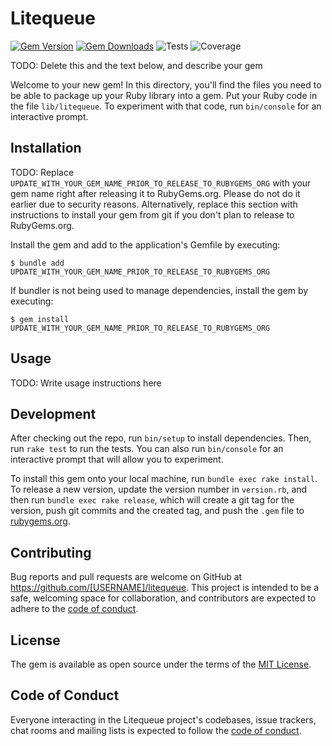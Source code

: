 # Litequeue

[![Gem Version](https://badge.fury.io/rb/litequeue.svg)](https://rubygems.org/gems/litequeue)
[![Gem Downloads](https://img.shields.io/gem/dt/litequeue)](https://rubygems.org/gems/litequeue)
![Tests](https://github.com/litestack-ruby/litequeue/actions/workflows/main.yml/badge.svg)
![Coverage](https://img.shields.io/badge/code_coverage-100%25-brightgreen)

TODO: Delete this and the text below, and describe your gem

Welcome to your new gem! In this directory, you'll find the files you need to be able to package up your Ruby library into a gem. Put your Ruby code in the file `lib/litequeue`. To experiment with that code, run `bin/console` for an interactive prompt.

## Installation

TODO: Replace `UPDATE_WITH_YOUR_GEM_NAME_PRIOR_TO_RELEASE_TO_RUBYGEMS_ORG` with your gem name right after releasing it to RubyGems.org. Please do not do it earlier due to security reasons. Alternatively, replace this section with instructions to install your gem from git if you don't plan to release to RubyGems.org.

Install the gem and add to the application's Gemfile by executing:

    $ bundle add UPDATE_WITH_YOUR_GEM_NAME_PRIOR_TO_RELEASE_TO_RUBYGEMS_ORG

If bundler is not being used to manage dependencies, install the gem by executing:

    $ gem install UPDATE_WITH_YOUR_GEM_NAME_PRIOR_TO_RELEASE_TO_RUBYGEMS_ORG

## Usage

TODO: Write usage instructions here

## Development

After checking out the repo, run `bin/setup` to install dependencies. Then, run `rake test` to run the tests. You can also run `bin/console` for an interactive prompt that will allow you to experiment.

To install this gem onto your local machine, run `bundle exec rake install`. To release a new version, update the version number in `version.rb`, and then run `bundle exec rake release`, which will create a git tag for the version, push git commits and the created tag, and push the `.gem` file to [rubygems.org](https://rubygems.org).

## Contributing

Bug reports and pull requests are welcome on GitHub at https://github.com/[USERNAME]/litequeue. This project is intended to be a safe, welcoming space for collaboration, and contributors are expected to adhere to the [code of conduct](https://github.com/[USERNAME]/litequeue/blob/main/CODE_OF_CONDUCT.md).

## License

The gem is available as open source under the terms of the [MIT License](https://opensource.org/licenses/MIT).

## Code of Conduct

Everyone interacting in the Litequeue project's codebases, issue trackers, chat rooms and mailing lists is expected to follow the [code of conduct](https://github.com/[USERNAME]/litequeue/blob/main/CODE_OF_CONDUCT.md).
